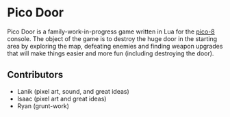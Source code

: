 # Pico Door

Pico Door is a family-work-in-progress game written in Lua for the [pico-8](https://www.lexaloffle.com/pico-8.php) console. The object of the game is to destroy the huge door in the starting area by exploring the map, defeating enemies and finding weapon upgrades that will make things easier and more fun (including destroying the door).

## Contributors

- Lanik (pixel art, sound, and great ideas)
- Isaac (pixel art and great ideas)
- Ryan (grunt-work)